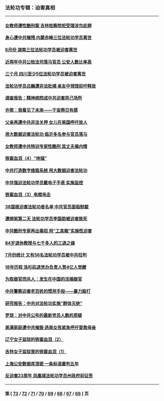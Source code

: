 ### 法轮功专辑：迫害真相
---
#### [女教师遭性酷刑案 吉林检察院拒受理涉包庇罪](../../pages/nf4379/n13808837.md?08250430) 
#### [身心遭中共摧残 内蒙赤峰三位法轮功学员离世](../../pages/nf4379/n13808436.md?08250430) 
#### [6月份 湖南三位法轮功学员被迫害离世](../../pages/nf4379/n13807730.md?08250430) 
#### [近两年中共公检法司落马官员 公安人数比率高](../../pages/nf4379/n13807094.md?08250430) 
#### [三个月 四川至少5位法轮功学员被迫害离世](../../pages/nf4379/n13807221.md?08250430) 
#### [法轮功学员吕巍遭非法批捕 亲友中领馆前吁释放](../../pages/nf4379/n13806418.md?08250430) 
#### [调查报告：精神病院成中共迫害异己场所](../../pages/nf4379/n13806163.md?08250430) 
#### [许那：我看见了未来——于宙祭日有感](../../pages/nf4379/n13805469.md?08250430) 
#### [父亲再遭中共非法关押 女儿在美国呼吁放人](../../pages/nf4379/n13804643.md?08250430) 
#### [用大数据迫害法轮功 临沂多名参与官员落马](../../pages/nf4379/n13803374.md?08250430) 
#### [女教师遭中共特训专家性酷刑 其丈夫揭内情](../../pages/nf4379/n13802924.md?08250430) 
#### [铁窗血泪（4）“地锚”](../../pages/nf4379/n13801004.md?08250430) 
#### [中共打造数字维稳系统 用大数据迫害法轮功](../../pages/nf4379/n13799087.md?08250430) 
#### [中共强迫法轮功学员戴电子手表 实施监控](../../pages/nf4379/n13800403.md?08250430) 
#### [铁窗血泪（3）电棍电击](../../pages/nf4379/n13798789.md?08250430) 
#### [38国接迫害法轮功者名单 中共官员面临制裁](../../pages/nf4379/n13799696.md?08250430) 
#### [遭绑架第二天 法轮功学员李国勋被迫害致死](../../pages/nf4379/n13797464.md?08250430) 
#### [中共酷刑专家再出毒招 用“工具箱”实施性迫害](../../pages/nf4379/n13797202.md?08250430) 
#### [84岁退休教授与七千多人的三退之缘](../../pages/nf4379/n13796650.md?08250430) 
#### [7月份统计 又有56名法轮功学员被中共枉判](../../pages/nf4379/n13795640.md?08250430) 
#### [18年历程 洛杉矶退党办负责人贺4亿人觉醒](../../pages/nf4379/n13795117.md?08250430) 
#### [为取器官而杀人：发生在中国的活摘器官](../../pages/nf4379/n13794731.md?08250430) 
#### [中共警察迫害老百姓的惯用手段——暴力殴打](../../pages/nf4379/n13791611.md?08250430) 
#### [研究报告：中共对法轮功实施“群体灭绝”](../../pages/nf4379/n13791984.md?08250430) 
#### [罗琼：对中共公布的最新党员人数的质疑](../../pages/nf4379/n13790905.md?08250430) 
#### [美满家庭遭中共摧毁 逃美女孩紧急呼吁营救母亲](../../pages/nf4379/n13792859.md?08250430) 
#### [辽宁女子监狱的铁窗血泪（2）](../../pages/nf4379/n13788923.md?08250430) 
#### [吉林女子监狱里的铁窗血泪（1）](../../pages/nf4379/n13786967.md?08250430) 
#### [上海公安数据库泄密 一条标语重判五年](../../pages/nf4379/n13787387.md?08250430) 
#### [反迫害23周年 凤凰城法轮功学员州政府前征签](../../pages/nf4379/n13786397.md?08250430) 

---
#### 第 [ [73](./73.md?08250430) / [72](./72.md?08250430) / [71](./71.md?08250430) / [70](./70.md?08250430) / [69](./69.md?08250430) / [68](./68.md?08250430) / [67](./67.md?08250430) / [66](./66.md?08250430) ] 页
